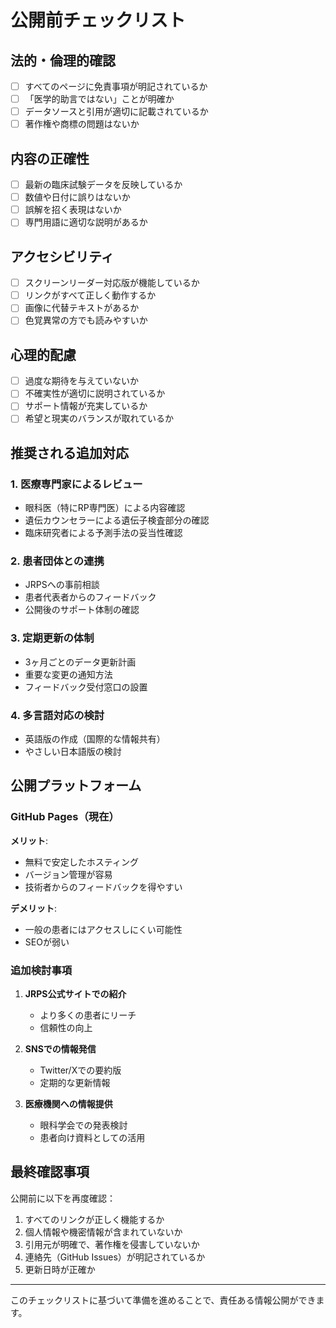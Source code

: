 # 公開前チェックリスト

## 法的・倫理的確認
- [ ] すべてのページに免責事項が明記されているか
- [ ] 「医学的助言ではない」ことが明確か
- [ ] データソースと引用が適切に記載されているか
- [ ] 著作権や商標の問題はないか

## 内容の正確性
- [ ] 最新の臨床試験データを反映しているか
- [ ] 数値や日付に誤りはないか
- [ ] 誤解を招く表現はないか
- [ ] 専門用語に適切な説明があるか

## アクセシビリティ
- [ ] スクリーンリーダー対応版が機能しているか
- [ ] リンクがすべて正しく動作するか
- [ ] 画像に代替テキストがあるか
- [ ] 色覚異常の方でも読みやすいか

## 心理的配慮
- [ ] 過度な期待を与えていないか
- [ ] 不確実性が適切に説明されているか
- [ ] サポート情報が充実しているか
- [ ] 希望と現実のバランスが取れているか

## 推奨される追加対応

### 1. 医療専門家によるレビュー
- 眼科医（特にRP専門医）による内容確認
- 遺伝カウンセラーによる遺伝子検査部分の確認
- 臨床研究者による予測手法の妥当性確認

### 2. 患者団体との連携
- JRPSへの事前相談
- 患者代表者からのフィードバック
- 公開後のサポート体制の確認

### 3. 定期更新の体制
- 3ヶ月ごとのデータ更新計画
- 重要な変更の通知方法
- フィードバック受付窓口の設置

### 4. 多言語対応の検討
- 英語版の作成（国際的な情報共有）
- やさしい日本語版の検討

## 公開プラットフォーム

### GitHub Pages（現在）
**メリット**:
- 無料で安定したホスティング
- バージョン管理が容易
- 技術者からのフィードバックを得やすい

**デメリット**:
- 一般の患者にはアクセスしにくい可能性
- SEOが弱い

### 追加検討事項
1. **JRPS公式サイトでの紹介**
   - より多くの患者にリーチ
   - 信頼性の向上

2. **SNSでの情報発信**
   - Twitter/Xでの要約版
   - 定期的な更新情報

3. **医療機関への情報提供**
   - 眼科学会での発表検討
   - 患者向け資料としての活用

## 最終確認事項

公開前に以下を再度確認：
1. すべてのリンクが正しく機能するか
2. 個人情報や機密情報が含まれていないか
3. 引用元が明確で、著作権を侵害していないか
4. 連絡先（GitHub Issues）が明記されているか
5. 更新日時が正確か

---

このチェックリストに基づいて準備を進めることで、責任ある情報公開ができます。